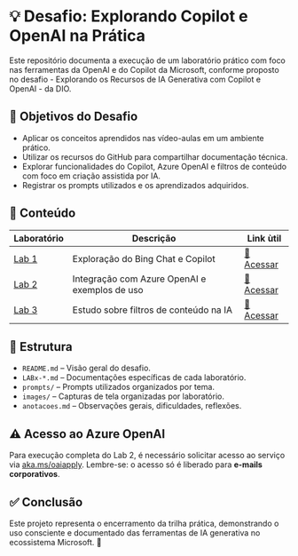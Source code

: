 # 💡 Desafio: Explorando Copilot e OpenAI na Prática

Este repositório documenta a execução de um laboratório prático com foco nas ferramentas da OpenAI e do Copilot da Microsoft, conforme proposto no desafio - Explorando os Recursos de IA Generativa com Copilot e OpenAI - da DIO.

## 🎯 Objetivos do Desafio

* Aplicar os conceitos aprendidos nas vídeo-aulas em um ambiente prático.
* Utilizar os recursos do GitHub para compartilhar documentação técnica.
* Explorar funcionalidades do Copilot, Azure OpenAI e filtros de conteúdo com foco em criação assistida por IA.
* Registrar os prompts utilizados e os aprendizados adquiridos.

## 🧩 Conteúdo

| Laboratório                      | Descrição                                     | Link ùtil                                          |
| -------------------------------- | --------------------------------------------- | -------------------------------------------------- |
| [Lab 1](ai-copilot-readme.md)    | Exploração do Bing Chat e Copilot             | [🔗 Acessar](https://aka.ms/ai900-bing-copilot)    |
| [Lab 2](LAB2-Azure-OpenAI.md)    | Integração com Azure OpenAI e exemplos de uso | [🔗 Acessar](https://aka.ms/ai900-azure-openai)    |
| [Lab 3](LAB3-Content-Filters.md) | Estudo sobre filtros de conteúdo na IA        | [🔗 Acessar](https://aka.ms/ai900-content-filters) |

## 📂 Estrutura

* `README.md` – Visão geral do desafio.
* `LABx-*.md` – Documentações específicas de cada laboratório.
* `prompts/` – Prompts utilizados organizados por tema.
* `images/` – Capturas de tela organizadas por laboratório.
* `anotacoes.md` – Observações gerais, dificuldades, reflexões.

## ⚠️ Acesso ao Azure OpenAI

Para execução completa do Lab 2, é necessário solicitar acesso ao serviço via [aka.ms/oaiapply](https://aka.ms/oaiapply). Lembre-se: o acesso só é liberado para **e-mails corporativos**.

## ✅ Conclusão

Este projeto representa o encerramento da trilha prática, demonstrando o uso consciente e documentado das ferramentas de IA generativa no ecossistema Microsoft. 🚀
